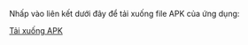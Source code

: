 Nhấp vào liên kết dưới đây để tải xuống file APK của ứng dụng:

[Tải xuống APK](https://github.com/binTNT/MayTinh/raw/main/MayTinh.apk)
